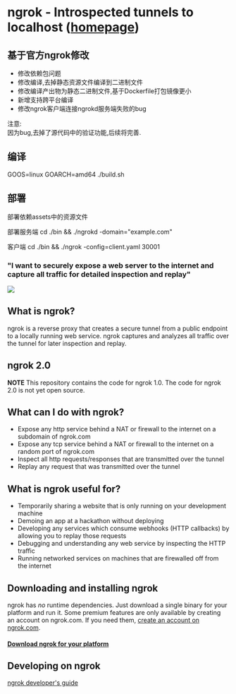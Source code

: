 # ngrok - Introspected tunnels to localhost ([homepage](https://ngrok.com))

## 基于官方ngrok修改

* 修改依赖包问题
* 修改编译,去掉静态资源文件编译到二进制文件
* 修改编译产出物为静态二进制文件,基于Dockerfile打包镜像更小
* 新增支持跨平台编译
* 修改ngrok客户端连接ngrokd服务端失败的bug

注意:    
因为bug,去掉了源代码中的验证功能,后续将完善.

## 编译

GOOS=linux GOARCH=amd64 ./build.sh

## 部署
部署依赖assets中的资源文件

部署服务端
cd ./bin && ./ngrokd -domain="example.com"

客户端
cd ./bin && ./ngrok -config=client.yaml 30001





### "I want to securely expose a web server to the internet and capture all traffic for detailed inspection and replay"
![](https://ngrok.com/static/img/overview.png)

## What is ngrok?
ngrok is a reverse proxy that creates a secure tunnel from a public endpoint to a locally running web service.
ngrok captures and analyzes all traffic over the tunnel for later inspection and replay.

## ngrok 2.0
**NOTE** This repository contains the code for ngrok 1.0. The code for ngrok 2.0 is not yet open source.

## What can I do with ngrok?
- Expose any http service behind a NAT or firewall to the internet on a subdomain of ngrok.com
- Expose any tcp service behind a NAT or firewall to the internet on a random port of ngrok.com
- Inspect all http requests/responses that are transmitted over the tunnel
- Replay any request that was transmitted over the tunnel


## What is ngrok useful for?
- Temporarily sharing a website that is only running on your development machine
- Demoing an app at a hackathon without deploying
- Developing any services which consume webhooks (HTTP callbacks) by allowing you to replay those requests
- Debugging and understanding any web service by inspecting the HTTP traffic
- Running networked services on machines that are firewalled off from the internet


## Downloading and installing ngrok
ngrok has _no_ runtime dependencies. Just download a single binary for your platform and run it. Some premium features
are only available by creating an account on ngrok.com. If you need them, [create an account on ngrok.com](https://ngrok.com/signup).

#### [Download ngrok for your platform](https://ngrok.com/download)

## Developing on ngrok
[ngrok developer's guide](docs/DEVELOPMENT.md)